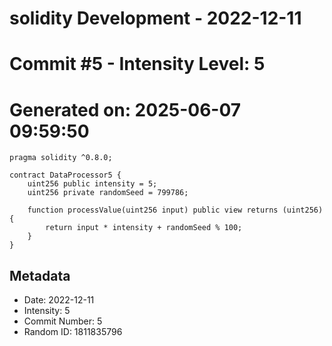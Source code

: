 ﻿# solidity Development - 2022-12-11
# Commit #5 - Intensity Level: 5
# Generated on: 2025-06-07 09:59:50
```solidity
pragma solidity ^0.8.0;

contract DataProcessor5 {
    uint256 public intensity = 5;
    uint256 private randomSeed = 799786;

    function processValue(uint256 input) public view returns (uint256) {
        return input * intensity + randomSeed % 100;
    }
}
```
## Metadata
- Date: 2022-12-11
- Intensity: 5
- Commit Number: 5
- Random ID: 1811835796
